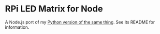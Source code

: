 # RPi LED Matrix for Node

A Node.js port of my [Python version of the same thing](https://github.com/TomFrost/RPi-LED-Matrix). See its README for information.

